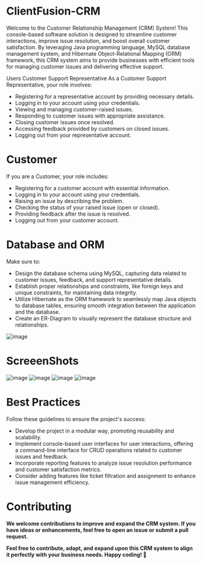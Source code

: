 # ClientFusion-CRM

Welcome to the Customer Relationship Management (CRM) System! This console-based software solution is designed to streamline customer interactions, improve issue resolution, and boost overall customer satisfaction. By leveraging Java programming language, MySQL database management system, and Hibernate Object-Relational Mapping (ORM) framework, this CRM system aims to provide businesses with efficient tools for managing customer issues and delivering effective support.

Users
Customer Support Representative
As a Customer Support Representative, your role involves:

* Registering for a representative account by providing necessary details.
* Logging in to your account using your credentials.
* Viewing and managing customer-raised issues.
* Responding to customer issues with appropriate assistance.
* Closing customer issues once resolved.
* Accessing feedback provided by customers on closed issues.
* Logging out from your representative account.

# Customer
If you are a Customer, your role includes:

* Registering for a customer account with essential information.
* Logging in to your account using your credentials.
* Raising an issue by describing the problem.
* Checking the status of your raised issue (open or closed).
* Providing feedback after the issue is resolved.
* Logging out from your customer account.


# Database and ORM
Make sure to:

* Design the database schema using MySQL, capturing data related to customer issues, feedback, and support representative details.
* Establish proper relationships and constraints, like foreign keys and unique constraints, for maintaining data integrity.
* Utilize Hibernate as the ORM framework to seamlessly map Java objects to database tables, ensuring smooth integration between the application and the database.
* Create an ER-Diagram to visually represent the database structure and relationships.

![image](https://github.com/sachinlamba07/grumpy-interest-7917/assets/123922087/468ed4f1-e86b-410c-b386-3b1916011e3f)



# ScreeenShots

![image](https://github.com/sachinlamba07/grumpy-interest-7917/assets/123922087/e47d0f9d-d343-49a1-ad0e-02c382a5a2c5)
![image](https://github.com/sachinlamba07/grumpy-interest-7917/assets/123922087/2b3e8d3f-ce78-4724-b341-e55332133fbc)
![image](https://github.com/sachinlamba07/grumpy-interest-7917/assets/123922087/25e6d3f7-aeb2-43b8-b560-ae3b666b6e6a)
![image](https://github.com/sachinlamba07/grumpy-interest-7917/assets/123922087/024ecb6f-bea6-4e61-a726-236c00c11b29)




# Best Practices
Follow these guidelines to ensure the project's success:

* Develop the project in a modular way, promoting reusability and scalability.
* Implement console-based user interfaces for user interactions, offering a command-line interface for CRUD operations related to customer issues and feedback.
* Incorporate reporting features to analyze issue resolution performance and customer satisfaction metrics.
* Consider adding features like ticket filtration and assignment to enhance issue management efficiency.


# Contributing
**We welcome contributions to improve and expand the CRM system. If you have ideas or enhancements, feel free to open an issue or submit a pull request.**

 **Feel free to contribute, adapt, and expand upon this CRM system to align it perfectly with your business needs. Happy coding! 🚀**
